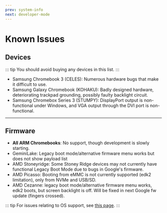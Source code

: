 ```yaml
---
prev: system-info
next: developer-mode
---
```

# Known Issues

## Devices

::: tip
You should avoid buying any devices in this list.
:::

* Samsung Chromebook 3 (CELES): Numerous hardware bugs that make it difficult to use.
* Samsung Galaxy Chromebook (KOHAKU): Badly designed hardware, deteriorating trackpad grounding, possibly faulty backlight circuit.
* Samsung Chromebox Series 3 (STUMPY): DisplayPort output is non-functional under Windows, and VGA output through the DVI port is non-functional.

---

## Firmware
* **All ARM Chromebooks**: No support, though development is slowly starting.
* GeminiLake: Legacy boot mode/alternative firmware menu works but does not show payload list
* AMD Stoneyridge: Some Stoney Ridge devices may not currently have functional Legacy Boot Mode due to bugs in Google's firmware.
* AMD Picasso: Booting from eMMC is not currently supported (edk2 limitation), only from NVMe and USB/SD.
* AMD Cezanne: legacy boot mode/alternative firmware menu works, edk2 boots, but screen backlight is off. Will be fixed in next Google fw update (fingers crossed).

::: tip
For issues relating to OS support, see [this page](../installing/known-issues.md).
:::
